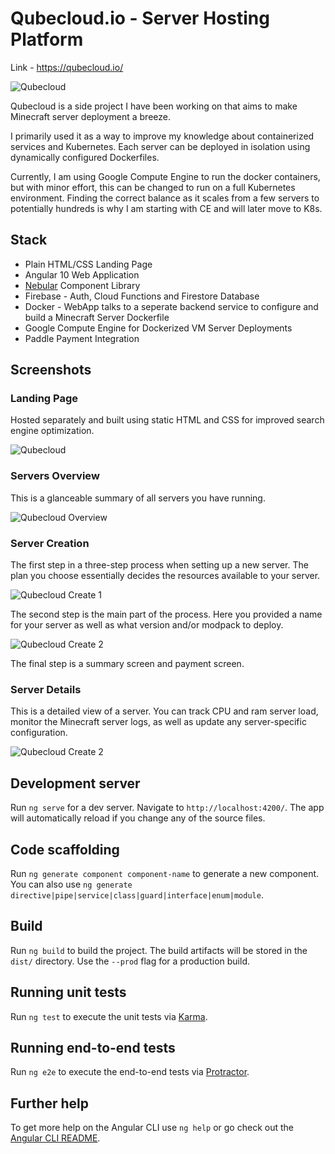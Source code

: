 # Qubecloud.io - Server Hosting Platform

Link - https://qubecloud.io/

![Qubecloud](https://qubecloud.io/images/global/TextAndLogoPrimary.svg)

Qubecloud is a side project I have been working on that aims to make Minecraft server deployment a breeze.

I primarily used it as a way to improve my knowledge about containerized services and Kubernetes. Each server can be deployed in isolation using dynamically configured Dockerfiles.

Currently, I am using Google Compute Engine to run the docker containers, but with minor effort, this can be changed to run on a full Kubernetes environment. Finding the correct balance as it scales from a few servers to potentially hundreds is why I am starting with CE and will later move to K8s.

## Stack
* Plain HTML/CSS Landing Page
* Angular 10 Web Application
* [Nebular](https://akveo.github.io/nebular/) Component Library
* Firebase - Auth, Cloud Functions and Firestore Database
* Docker - WebApp talks to a seperate backend service to configure and build a Minecraft Server Dockerfile
* Google Compute Engine for Dockerized VM Server Deployments
* Paddle Payment Integration

## Screenshots
### Landing Page

Hosted separately and built using static HTML and CSS for improved search engine optimization.

![Qubecloud](https://i.imgur.com/AbsyUZn.png)


### Servers Overview

This is a glanceable summary of all servers you have running.

![Qubecloud Overview](https://i.imgur.com/O0eioqO.png)

### Server Creation

The first step in a three-step process when setting up a new server. The plan you choose essentially decides the resources available to your server.

![Qubecloud Create 1](https://i.imgur.com/sdIrqp8.png)

The second step is the main part of the process. Here you provided a name for your server as well as what version and/or modpack to deploy.

![Qubecloud Create 2](https://i.imgur.com/ZPOsSj1.png)

The final step is a summary screen and payment screen.

### Server Details

This is a detailed view of a server. You can track CPU and ram server load, monitor the Minecraft server logs, as well as update any server-specific configuration.

![Qubecloud Create 2](https://i.imgur.com/9yxaHDw.png)



## Development server

Run `ng serve` for a dev server. Navigate to `http://localhost:4200/`. The app will automatically reload if you change any of the source files.

## Code scaffolding

Run `ng generate component component-name` to generate a new component. You can also use `ng generate directive|pipe|service|class|guard|interface|enum|module`.

## Build

Run `ng build` to build the project. The build artifacts will be stored in the `dist/` directory. Use the `--prod` flag for a production build.

## Running unit tests

Run `ng test` to execute the unit tests via [Karma](https://karma-runner.github.io).

## Running end-to-end tests

Run `ng e2e` to execute the end-to-end tests via [Protractor](http://www.protractortest.org/).

## Further help

To get more help on the Angular CLI use `ng help` or go check out the [Angular CLI README](https://github.com/angular/angular-cli/blob/master/README.md).
